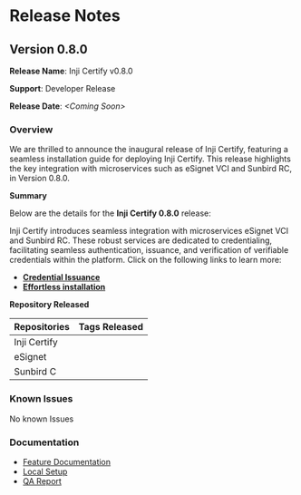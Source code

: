 # Release Notes

## **Version 0.8.0**

**Release Name**: Inji Certify v0.8.0

**Support**: Developer Release

**Release Date**: _\<Coming Soon>_

### **Overview**

We are thrilled to announce the inaugural release of Inji Certify, featuring a seamless installation guide for deploying Inji Certify. This release highlights the key integration with microservices such as eSignet VCI and Sunbird RC, in Version 0.8.0.

**Summary**

Below are the details for the **Inji Certify 0.8.0** release:

Inji Certify introduces seamless integration with microservices eSignet VCI and Sunbird RC. These robust services are dedicated to credentialing, facilitating seamless authentication, issuance, and verification of verifiable credentials within the platform. Click on the following links to learn more:

* [**Credential Issuance**](https://docs.mosip.io/inji/inji-certify/functional-overview/features)
* [**Effortless installation**](https://docs.mosip.io/inji/inji-certify/functional-overview/features)

**Repository Released**

| **Repositories** | **Tags Released** |
| ---------------- | ----------------- |
| Inji Certify     |                   |
| eSignet          |                   |
| Sunbird C        |                   |

### **Known Issues**

No known Issues

### **Documentation**

* [Feature Documentation](https://docs.mosip.io/inji/inji-certify/functional-overview/features)
* [Local Setup](https://docs.mosip.io/inji/inji-certify/build-and-deploy/local-setup)
* [QA Report](https://github.com/mosip/inji-certify/blob/release-0.8.x/README.md)
